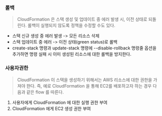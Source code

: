 ### 롤백

> CloudFormation 은 스택 생성 및 업데이트 중 에러 발생 시, 이전 상태로 되돌린다. 롤백이 실행되지 않도록 정책을 수정할 수도 있다.

- 스택 신규 생성 중 에러 발생 -> 모든 리소스 삭제
- 스택 업데이트 중 에러 -> 이전 상태(green status)로 롤백
- create-stack 명령과 update-stack 명령에 --disable-rollback 명령줄 옵션을 추가하면 명령 실패 시 이미 생성된 리소스에 대한 롤백을 방지한다.


### 사용자권한

> CloudFormation 이 스택을 생성하기 위해서는 AWS 리소스에 대한 권한을 가져야 한다. 즉, 예로 CloudFormation 을 통해 EC2를 배포하고자 하는 경우 다음과 같은 flow 를 따른다.

1. 사용자에게 CloudFormation 에 대한 실행 권한 부여
2. CloudFormation 에게 EC2 생성 권한 부여